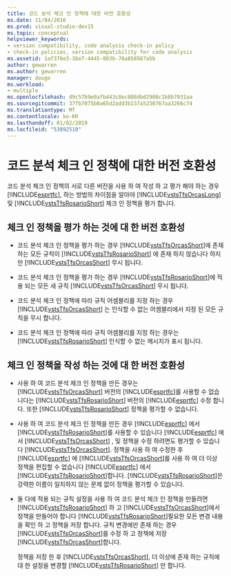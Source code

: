 ```yaml
---
title: 코드 분석 체크 인 정책에 대한 버전 호환성
ms.date: 11/04/2016
ms.prod: visual-studio-dev15
ms.topic: conceptual
helpviewer_keywords:
- version compatibility, code analysis check-in policy
- check-in policies, version compatibility for code analysis
ms.assetid: 1af376e3-3be7-4445-803b-76a858567a5b
author: gewarren
ms.author: gewarren
manager: douge
ms.workload:
- multiple
ms.openlocfilehash: d9c57b9e0afb443c8ec808dbd2908c1b8b7031aa
ms.sourcegitcommit: 37fb7075b0a65d2add3b137a5230767aa3266c74
ms.translationtype: MT
ms.contentlocale: ko-KR
ms.lasthandoff: 01/02/2019
ms.locfileid: "53892510"
---
```

# <a name="version-compatibility-for-code-analysis-check-in-policies"></a>코드 분석 체크 인 정책에 대한 버전 호환성

코드 분석 체크 인 정책의 서로 다른 버전을 사용 하 여 작성 하 고 평가 해야 하는 경우 [!INCLUDE[esprtfc](../code-quality/includes/esprtfc_md.md)], 하는 방법의 차이점을 알아야 [!INCLUDE[vstsTfsOrcasLong](../code-quality/includes/vststfsorcaslong_md.md)] 및 [!INCLUDE[vstsTfsRosarioShort](../code-quality/includes/vststfsrosarioshort_md.md)] 체크 인 정책을 평가 합니다.

## <a name="version-compatibility-for-evaluating-check-in-policies"></a>체크 인 정책을 평가 하는 것에 대 한 버전 호환성

- 코드 분석 체크 인 정책을 평가 하는 경우 [!INCLUDE[vstsTfsOrcasShort](../code-quality/includes/vststfsorcasshort_md.md)]에 존재 하는 모든 규칙이 [!INCLUDE[vstsTfsRosarioShort](../code-quality/includes/vststfsrosarioshort_md.md)] 에 존재 하지 않습니다 하지만 [!INCLUDE[vstsTfsOrcasShort](../code-quality/includes/vststfsorcasshort_md.md)] 무시 됩니다.

- 코드 분석 체크 인 정책을 평가 하는 경우 [!INCLUDE[vstsTfsRosarioShort](../code-quality/includes/vststfsrosarioshort_md.md)]에 적용 되는 모든 새 규칙 [!INCLUDE[vstsTfsOrcasShort](../code-quality/includes/vststfsorcasshort_md.md)] 무시 됩니다.

- 코드 분석 체크 인 정책에 따라 규칙 어셈블리를 지정 하는 경우 [!INCLUDE[vstsTfsOrcasShort](../code-quality/includes/vststfsorcasshort_md.md)] 는 인식할 수 없는 어셈블리에서 지정 된 모든 규칙을 무시 합니다.

- 코드 분석 체크 인 정책에 따라 규칙 어셈블리를 지정 하는 경우는 [!INCLUDE[vstsTfsRosarioShort](../code-quality/includes/vststfsrosarioshort_md.md)] 인식할 수 없는 메시지가 표시 됩니다.

## <a name="version-compatibility-for-authoring-check-in-policies"></a>체크 인 정책을 작성 하는 것에 대 한 버전 호환성

- 사용 하 여 코드 분석 체크 인 정책을 만든 경우는 [!INCLUDE[vstsTfsOrcasShort](../code-quality/includes/vststfsorcasshort_md.md)] 버전의 [!INCLUDE[esprtfc](../code-quality/includes/esprtfc_md.md)]를 사용할 수 없습니다는 [!INCLUDE[vstsTfsRosarioShort](../code-quality/includes/vststfsrosarioshort_md.md)] 버전의 [!INCLUDE[esprtfc](../code-quality/includes/esprtfc_md.md)] 수정 합니다. 또한 [!INCLUDE[vstsTfsRosarioShort](../code-quality/includes/vststfsrosarioshort_md.md)] 정책을 평가할 수 없습니다.

- 사용 하 여 코드 분석 체크 인 정책을 만든 경우 [!INCLUDE[esprtfc](../code-quality/includes/esprtfc_md.md)] 에서 [!INCLUDE[vstsTfsRosarioShort](../code-quality/includes/vststfsrosarioshort_md.md)]를 사용할 수 있습니다 [!INCLUDE[esprtfc](../code-quality/includes/esprtfc_md.md)] 에서 [!INCLUDE[vstsTfsOrcasShort](../code-quality/includes/vststfsorcasshort_md.md)] , 및 정책을 수정 하려면도 평가할 수 있습니다 [!INCLUDE[vstsTfsOrcasShort](../code-quality/includes/vststfsorcasshort_md.md)]. 정책을 사용 하 여 수정한 후 [!INCLUDE[esprtfc](../code-quality/includes/esprtfc_md.md)] 에 [!INCLUDE[vstsTfsOrcasShort](../code-quality/includes/vststfsorcasshort_md.md)]를 사용 하 여 더 이상 정책을 편집할 수 없습니다 [!INCLUDE[esprtfc](../code-quality/includes/esprtfc_md.md)] 에서 [!INCLUDE[vstsTfsRosarioShort](../code-quality/includes/vststfsrosarioshort_md.md)]합니다. [!INCLUDE[vstsTfsRosarioShort](../code-quality/includes/vststfsrosarioshort_md.md)]은 강력한 이름이 일치하지 않는 문제 없이 정책을 평가할 수 있습니다.

- 둘 다에 적용 되는 규칙 설정을 사용 하 여 코드 분석 체크 인 정책을 만들려면 [!INCLUDE[vstsTfsRosarioShort](../code-quality/includes/vststfsrosarioshort_md.md)] 하 고 [!INCLUDE[vstsTfsOrcasShort](../code-quality/includes/vststfsorcasshort_md.md)]에서 정책을 만들어야 합니다 [!INCLUDE[vstsTfsRosarioShort](../code-quality/includes/vststfsrosarioshort_md.md)]필요한 모든 변경 내용을 확인 하 고 정책을 저장 합니다. 규칙 변경에만 존재 하는 경우 [!INCLUDE[vstsTfsOrcasShort](../code-quality/includes/vststfsorcasshort_md.md)]를 수정 하 고 정책에 저장 [!INCLUDE[vstsTfsOrcasShort](../code-quality/includes/vststfsorcasshort_md.md)]합니다.

   정책을 저장 한 후 [!INCLUDE[vstsTfsOrcasShort](../code-quality/includes/vststfsorcasshort_md.md)], 더 이상에 존재 하는 규칙에 대 한 설정을 변경할 [!INCLUDE[vstsTfsRosarioShort](../code-quality/includes/vststfsrosarioshort_md.md)] 만 합니다.